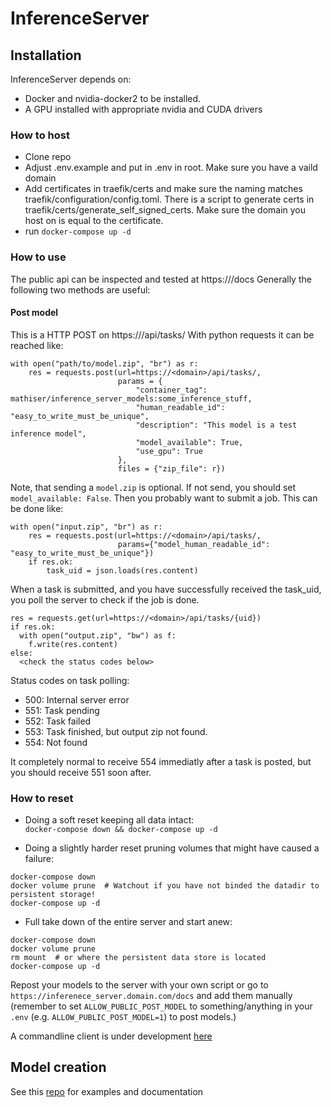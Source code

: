 # InferenceServer

## Installation
InferenceServer depends on:
- Docker and nvidia-docker2 to be installed.
- A GPU installed with appropriate nvidia and CUDA drivers

### How to host
- Clone repo
- Adjust .env.example and put in .env in root. Make sure you have a vaild domain
- Add certificates in traefik/certs and make sure the naming matches traefik/configuration/config.toml. There is a script to generate certs in traefik/certs/generate_self_signed_certs. Make sure the domain you host on is equal to the certificate.
- run `docker-compose up -d`

### How to use
The public api can be inspected and tested at https://<domain>/docs
Generally the following two methods are useful:

#### Post model
This is a HTTP POST on https://<domain>/api/tasks/
With python requests it can be reached like:
```
with open("path/to/model.zip", "br") as r:
    res = requests.post(url=https://<domain>/api/tasks/,  
                        params = {  
                            "container_tag": mathiser/inference_server_models:some_inference_stuff,  
                            "human_readable_id": "easy_to_write_must_be_unique", 
                            "description": "This model is a test inference model",  
                            "model_available": True,  
                            "use_gpu": True  
                        },  
                        files = {"zip_file": r})  
```
Note, that sending a `model.zip` is optional. If not send, you should set `model_available: False`.
Then you probably want to submit a job. This can be done like:
```
with open("input.zip", "br") as r:
    res = requests.post(url=https://<domain>/api/tasks/,
                        params={"model_human_readable_id": "easy_to_write_must_be_unique"})
    if res.ok:
        task_uid = json.loads(res.content)
```

When a task is submitted, and you have successfully received the task_uid, you poll the server to check if the job is done.
```
res = requests.get(url=https://<domain>/api/tasks/{uid})
if res.ok:
  with open("output.zip", "bw") as f:
    f.write(res.content)
else:
  <check the status codes below>
```

Status codes on task polling:
- 500: Internal server error
- 551: Task pending
- 552: Task failed
- 553: Task finished, but output zip not found.
- 554: Not found


It completely normal to receive 554 immediatly after a task is posted, but you should receive 551 soon after.

### How to reset
- Doing a soft reset keeping all data intact:  
`docker-compose down && docker-compose up -d`

- Doing a slightly harder reset pruning volumes that might have caused a failure:  
```
docker-compose down
docker volume prune  # Watchout if you have not binded the datadir to persistent storage!
docker-compose up -d
```

- Full take down of the entire server and start anew:  
```
docker-compose down
docker volume prune
rm mount  # or where the persistent data store is located
docker-compose up -d
```
Repost your models to the server with your own script or go to `https://inferenece_server.domain.com/docs` and add them manually (remember to set `ALLOW_PUBLIC_POST_MODEL` to something/anything in your `.env` (e.g. `ALLOW_PUBLIC_POST_MODEL=1`) to post models.)  

A commandline client is under development [here](https://github.com/mathiser/inference_server_client)
## Model creation
See this [repo](https://github.com/mathiser/inference_server_models) for examples and documentation

